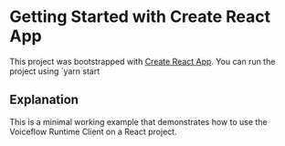# Getting Started with Create React App

This project was bootstrapped with [Create React App](https://github.com/facebook/create-react-app). You can run the project using `yarn start

## Explanation

This is a minimal working example that demonstrates how to use the Voiceflow Runtime Client on a React project. 
